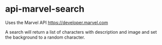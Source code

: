 # api-marvel-search

Uses the Marvel API https://developer.marvel.com

A search will return a list of characters with description and image and set the background to a random character.
